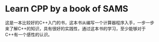 # Learn CPP by a book of SAMS
这是一本比较好的C++入门的书，这本书从编写一个计算器程序入手，一步一步来了解C++的知识，具有很好的实践性，通过这本书的学习，至少能够对于C++有一个感性的认识。
